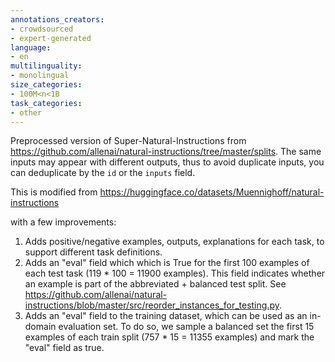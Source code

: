 ```yaml
---
annotations_creators:
- crowdsourced
- expert-generated
language:
- en
multilinguality:
- monolingual
size_categories:
- 100M<n<1B
task_categories:
- other
---
```


Preprocessed version of Super-Natural-Instructions from https://github.com/allenai/natural-instructions/tree/master/splits. The same inputs may appear with different outputs, thus to avoid duplicate inputs, you can deduplicate by the `id` or the `inputs` field.

This is modified from https://huggingface.co/datasets/Muennighoff/natural-instructions

with a few improvements:

1. Adds positive/negative examples, outputs, explanations for each task, to
    support different task definitions.
2. Adds an "eval" field which which is True for the first 100 examples of each
    test task (119 * 100 = 11900 examples). This field indicates whether an example
    is part of the abbreviated + balanced test split. See
    https://github.com/allenai/natural-instructions/blob/master/src/reorder_instances_for_testing.py.
3. Adds an "eval" field to the training dataset, which can be used as an
    in-domain evaluation set. To do so, we sample a balanced set the first 15
    examples of each train split (757 * 15 = 11355 examples) and mark the "eval"
    field as true.
